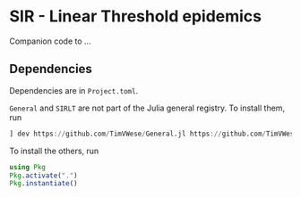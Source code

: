 # SIR - Linear Threshold epidemics

Companion code to ...

## Dependencies

Dependencies are in `Project.toml`.

`General` and `SIRLT` are not part of the Julia general registry. To install them, run

```julia
] dev https://github.com/TimVWese/General.jl https://github.com/TimVWese/SIRLT.jl
```

To install the others, run

```julia
using Pkg
Pkg.activate(".")
Pkg.instantiate()
```
